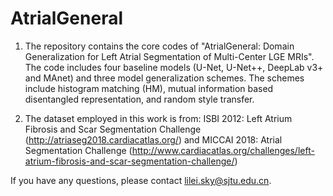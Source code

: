 # AtrialGeneral

1. The repository contains the core codes of "AtrialGeneral: Domain Generalization for Left Atrial Segmentation of Multi-Center LGE MRIs".
The code includes four baseline models (U-Net, U-Net++, DeepLab v3+ and MAnet) and three model generalization schemes.
The schemes include histogram matching (HM), mutual information based disentangled representation, and random style transfer.

2. The dataset employed in this work is from:
ISBI 2012: Left Atrium Fibrosis and Scar Segmentation Challenge (http://atriaseg2018.cardiacatlas.org/) and
MICCAI 2018: Atrial Segmentation Challenge (http://www.cardiacatlas.org/challenges/left-atrium-fibrosis-and-scar-segmentation-challenge/)

If you have any questions, please contact lilei.sky@sjtu.edu.cn.
